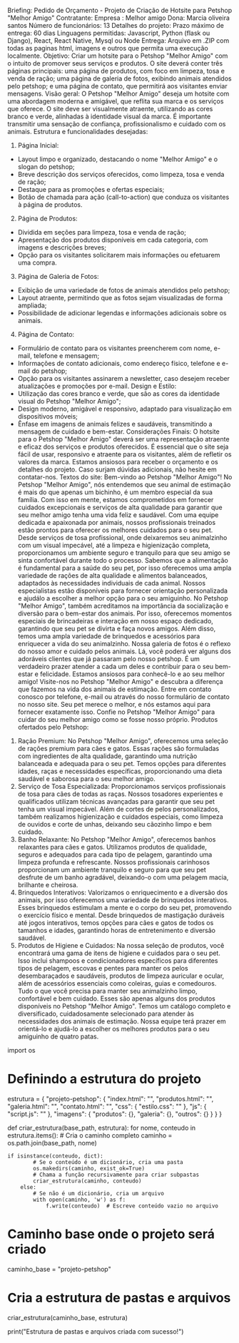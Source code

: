 Briefing: Pedido de Orçamento - Projeto
de Criação de Hotsite para Petshop
"Melhor Amigo"
Contratante:
Empresa : Melhor amigo
Dona: Marcia oliveira santos
Número de funcionários: 13
Detalhes do projeto:
Prazo máximo de entrega: 60 dias
Linguagens permitidas: Javascript,
Python (flask ou Django), React, React
Native, Mysql ou Node
Entrega: Arquivo em .ZIP com todas as paginas html, imagens e outros que permita uma
execução localmente.
Objetivo:
Criar um hotsite para o Petshop "Melhor Amigo" com o intuito de promover seus serviços e
produtos. O site deverá conter três páginas principais: uma página de produtos, com foco em
limpeza, tosa e venda de ração; uma página de galeria de fotos, exibindo animais atendidos
pelo petshop; e uma página de contato, que permitirá aos visitantes enviar mensagens.
Visão geral:
O Petshop "Melhor Amigo" deseja um hotsite com uma abordagem moderna e amigável, que
reflita sua marca e os serviços que oferece. O site deve ser visualmente atraente, utilizando as
cores branco e verde, alinhadas à identidade visual da marca. É importante transmitir uma
sensação de confiança, profissionalismo e cuidado com os animais.
Estrutura e funcionalidades desejadas:

1. Página Inicial:

- Layout limpo e organizado, destacando o nome "Melhor Amigo" e o slogan do petshop;
- Breve descrição dos serviços oferecidos, como limpeza, tosa e venda de ração;
- Destaque para as promoções e ofertas especiais;
- Botão de chamada para ação (call-to-action) que conduza os visitantes à página de produtos.

2. Página de Produtos:

- Dividida em seções para limpeza, tosa e venda de ração;
- Apresentação dos produtos disponíveis em cada categoria, com imagens e descrições breves;
- Opção para os visitantes solicitarem mais informações ou efetuarem uma compra.

3. Página de Galeria de Fotos:

- Exibição de uma variedade de fotos de animais atendidos pelo petshop;
- Layout atraente, permitindo que as fotos sejam visualizadas de forma ampliada;
- Possibilidade de adicionar legendas e informações adicionais sobre os animais.

4. Página de Contato:

- Formulário de contato para os visitantes preencherem com nome, e-mail, telefone e
  mensagem;
- Informações de contato adicionais, como endereço físico, telefone e e-mail do petshop;
- Opção para os visitantes assinarem a newsletter, caso desejem receber atualizações e
  promoções por e-mail.
  Design e Estilo:
- Utilização das cores branco e verde, que são as cores da identidade visual do Petshop
  "Melhor Amigo";
- Design moderno, amigável e responsivo, adaptado para visualização em dispositivos móveis;
- Ênfase em imagens de animais felizes e saudáveis, transmitindo a mensagem de cuidado e
  bem-estar.
  Considerações Finais:
  O hotsite para o Petshop "Melhor Amigo" deverá ser uma representação atraente e eficaz dos
  serviços e produtos oferecidos. É essencial que o site seja fácil de usar, responsivo e atraente
  para os visitantes, além de
  refletir os valores da marca. Estamos ansiosos para receber o orçamento e os detalhes do
  projeto. Caso surjam dúvidas adicionais, não hesite em contatar-nos.
  Textos do site:
  Bem-vindo ao Petshop "Melhor Amigo"!
  No Petshop "Melhor Amigo", nós entendemos que seu animal de estimação é
  mais do que apenas um bichinho, é um membro especial da sua família. Com
  isso em mente, estamos comprometidos em fornecer cuidados excepcionais e
  serviços de alta qualidade para garantir que seu melhor amigo tenha uma vida
  feliz e saudável.
  Com uma equipe dedicada e apaixonada por animais, nossos profissionais
  treinados estão prontos para oferecer os melhores cuidados para o seu pet.
  Desde serviços de tosa profissional, onde deixaremos seu animalzinho com um
  visual impecável, até a limpeza e higienização completa, proporcionamos um
  ambiente seguro e tranquilo para que seu amigo se sinta confortável durante
  todo o processo.
  Sabemos que a alimentação é fundamental para a saúde do seu pet, por isso
  oferecemos uma ampla variedade de rações de alta qualidade e alimentos
  balanceados, adaptados às necessidades individuais de cada animal. Nossos
  especialistas estão disponíveis para fornecer orientação personalizada e ajudálo a escolher a melhor opção para o seu amiguinho.
  No Petshop "Melhor Amigo", também acreditamos na importância da
  socialização e diversão para o bem-estar dos animais. Por isso, oferecemos
  momentos especiais de brincadeiras e interação em nosso espaço dedicado,
  garantindo que seu pet se divirta e faça novos amigos. Além disso, temos uma
  ampla variedade de brinquedos e acessórios para enriquecer a vida do seu
  animalzinho.
  Nossa galeria de fotos é o reflexo do nosso amor e cuidado pelos animais. Lá,
  você poderá ver alguns dos adoráveis clientes que já passaram pelo nosso
  petshop. É um verdadeiro prazer atender a cada um deles e contribuir para o
  seu bem-estar e felicidade.
  Estamos ansiosos para conhecê-lo e ao seu melhor amigo! Visite-nos no
  Petshop "Melhor Amigo" e descubra a diferença que fazemos na vida dos
  animais de estimação. Entre em contato conosco por telefone, e-mail ou através
  do nosso formulário de contato no nosso site. Seu pet merece o melhor, e nós
  estamos aqui para fornecer exatamente isso. Confie no Petshop "Melhor
  Amigo" para cuidar do seu melhor amigo como se fosse nosso próprio.
  Produtos ofertados pelo Petshop:

1. Ração Premium: No Petshop "Melhor Amigo", oferecemos uma seleção
   de rações premium para cães e gatos. Essas rações são formuladas com
   ingredientes de alta qualidade, garantindo uma nutrição balanceada e
   adequada para o seu pet. Temos opções para diferentes idades, raças e
   necessidades específicas, proporcionando uma dieta saudável e saborosa
   para o seu melhor amigo.
2. Serviço de Tosa Especializada: Proporcionamos serviços profissionais de
   tosa para cães de todas as raças. Nossos tosadores experientes e
   qualificados utilizam técnicas avançadas para garantir que seu pet tenha
   um visual impecável. Além de cortes de pelos personalizados, também
   realizamos higienização e cuidados especiais, como limpeza de ouvidos e
   corte de unhas, deixando seu cãozinho limpo e bem cuidado.
3. Banho Relaxante: No Petshop "Melhor Amigo", oferecemos banhos
   relaxantes para cães e gatos. Utilizamos produtos de qualidade, seguros
   e adequados para cada tipo de pelagem, garantindo uma limpeza
   profunda e refrescante. Nossos profissionais carinhosos proporcionam
   um ambiente tranquilo e seguro para que seu pet desfrute de um banho
   agradável, deixando-o com uma pelagem macia, brilhante e cheirosa.
4. Brinquedos Interativos: Valorizamos o enriquecimento e a diversão dos
   animais, por isso oferecemos uma variedade de brinquedos interativos.
   Esses brinquedos estimulam a mente e o corpo do seu pet, promovendo
   o exercício físico e mental. Desde brinquedos de mastigação duráveis até
   jogos interativos, temos opções para cães e gatos de todos os tamanhos
   e idades, garantindo horas de entretenimento e diversão saudável.
5. Produtos de Higiene e Cuidados: Na nossa seleção de produtos, você
   encontrará uma gama de itens de higiene e cuidados para o seu pet. Isso
   inclui shampoos e condicionadores específicos para diferentes tipos de
   pelagem, escovas e pentes para manter os pelos desembaraçados e
   saudáveis, produtos de limpeza auricular e ocular, além de acessórios
   essenciais como coleiras, guias e comedouros. Tudo o que você precisa
   para manter seu animalzinho limpo, confortável e bem cuidado.
   Esses são apenas alguns dos produtos disponíveis no Petshop "Melhor Amigo".
   Temos um catálogo completo e diversificado, cuidadosamente selecionado para
   atender às necessidades dos animais de estimação. Nossa equipe terá prazer
   em orientá-lo e ajudá-lo a escolher os melhores produtos para o seu amiguinho
   de quatro patas.

import os

# Definindo a estrutura do projeto

estrutura = {
    "projeto-petshop": {
        "index.html": "",
        "produtos.html": "",
        "galeria.html": "",
        "contato.html": "",
        "css": {
            "estilo.css": ""
        },
        "js": {
            "script.js": ""
        },
        "imagens": {
            "produtos": {},
            "galeria": {},
            "outros": {}
        }
    }
}

def criar_estrutura(base_path, estrutura):
    for nome, conteudo in estrutura.items():
        # Cria o caminho completo
        caminho = os.path.join(base_path, nome)

    if isinstance(conteudo, dict):
            # Se o conteúdo é um dicionário, cria uma pasta
            os.makedirs(caminho, exist_ok=True)
            # Chama a função recursivamente para criar subpastas
            criar_estrutura(caminho, conteudo)
        else:
            # Se não é um dicionário, cria um arquivo
            with open(caminho, 'w') as f:
                f.write(conteudo)  # Escreve conteúdo vazio no arquivo

# Caminho base onde o projeto será criado

caminho_base = "projeto-petshop"

# Cria a estrutura de pastas e arquivos

criar_estrutura(caminho_base, estrutura)

print("Estrutura de pastas e arquivos criada com sucesso!")
